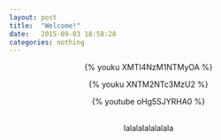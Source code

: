 ```yaml
---
layout: post
title:  "Welcome!"
date:   2015-09-03 18:58:28
categories: nothing
---
```


<!-- {% youku XNTc2ODk1NjI0 500 400 %} -->
<center>
<body>
<!-- {% youku XNTc2ODk1NjI0 %}
{% tudou XNTc2ODk1NjI0 %}
{% youku XNTc2ODk1NjI0 500 400 %}
{% tudou XNTc2ODk1NjI0 500 400 %} -->
{% youku XMTI4NzM1NTMyOA %}

{% youku XNTM2NTc3MzU2 %}

{% youtube oHg5SJYRHA0 %}

<!-- {% youtube oHg5SJYRHA0 500 400 %} -->
</body>

<br>lalalalalalalala
</center>